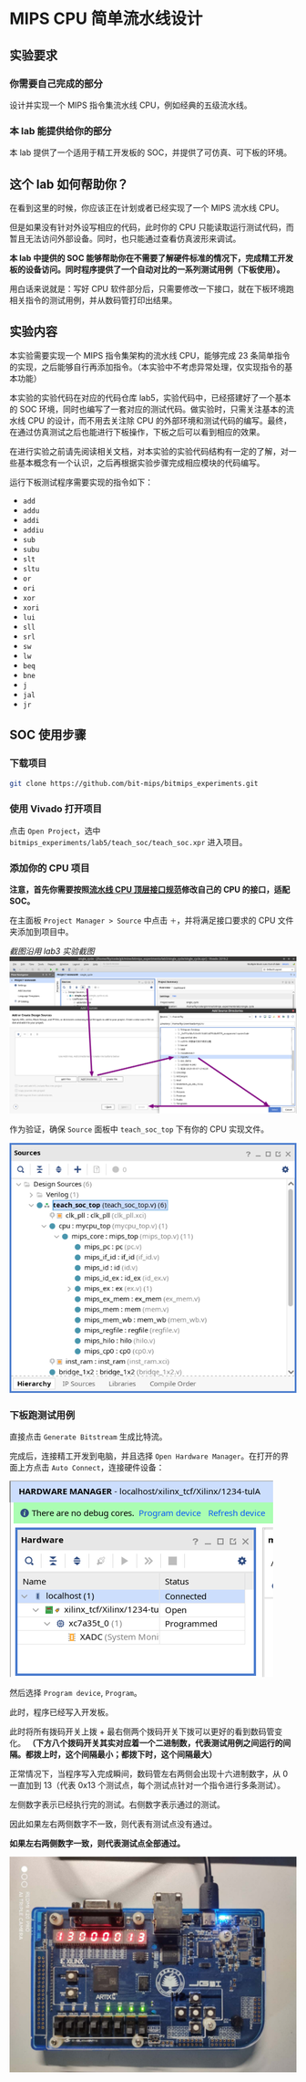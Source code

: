 # MIPS CPU 简单流水线设计

## 实验要求

### 你需要自己完成的部分

设计并实现一个 MIPS 指令集流水线 CPU，例如经典的五级流水线。

### 本 lab 能提供给你的部分

本 lab 提供了一个适用于精工开发板的 SOC，并提供了可仿真、可下板的环境。

## 这个 lab 如何帮助你？

在看到这里的时候，你应该正在计划或者已经实现了一个 MIPS 流水线 CPU。

但是如果没有针对外设写相应的代码，此时你的 CPU 只能读取运行测试代码，而暂且无法访问外部设备。同时，也只能通过查看仿真波形来调试。

**本 lab 中提供的 SOC 能够帮助你在不需要了解硬件标准的情况下，完成精工开发板的设备访问。同时程序提供了一个自动对比的一系列测试用例（下板使用）。**

用白话来说就是：写好 CPU 软件部分后，只需要修改一下接口，就在下板环境跑相关指令的测试用例，并从数码管打印出结果。


## 实验内容

本实验需要实现一个 MIPS 指令集架构的流水线 CPU，能够完成 23 条简单指令的实现，之后能够自行再添加指令。（本实验中不考虑异常处理，仅实现指令的基本功能）

本实验的实验代码在对应的代码仓库 lab5，实验代码中，已经搭建好了一个基本的 SOC 环境，同时也编写了一套对应的测试代码。做实验时，只需关注基本的流水线 CPU 的设计，而不用去关注除 CPU 的外部环境和测试代码的编写。最终，在通过仿真测试之后也能进行下板操作，下板之后可以看到相应的效果。

在进行实验之前请先阅读相关文档，对本实验的实验代码结构有一定的了解，对一些基本概念有一个认识，之后再根据实验步骤完成相应模块的代码编写。

运行下板测试程序需要实现的指令如下：

- `add`
- `addu`
- `addi`
- `addiu`
- `sub`
- `subu`
- `slt`
- `sltu`
- `or`
- `ori`
- `xor`
- `xori`
- `lui`
- `sll`
- `srl`
- `sw`
- `lw`
- `beq`
- `bne`
- `j`
- `jal`
- `jr`

## SOC 使用步骤

### 下载项目

```bash
git clone https://github.com/bit-mips/bitmips_experiments.git
```

### 使用 Vivado 打开项目

点击 `Open Project`，选中 `bitmips_experiments/lab5/teach_soc/teach_soc.xpr` 进入项目。

### 添加你的 CPU 项目

**注意，首先你需要按照[流水线 CPU 顶层接口规范](./soc-interface.md)修改自己的 CPU 的接口，适配 SOC。**

在主面板 `Project Manager > Source` 中点击 `＋`，并将满足接口要求的 CPU 文件夹添加到项目中。

*截图沿用 lab3 实验截图*
![](../img/lab3/2020-09-09-lab3-vivado-add-directory.png)

作为验证，确保 `Source` 面板中 `teach_soc_top` 下有你的 CPU 实现文件。

![](../img/lab5/2020-09-18-verify-vivado-hdl-source.png)
### 下板跑测试用例

直接点击 `Generate Bitstream` 生成比特流。

完成后，连接精工开发到电脑，并且选择 `Open Hardware Manager`。在打开的界面上方点击 `Auto Connect`，连接硬件设备：

![](../img/lab5/2020-09-18-hardware-connected.png)

然后选择 `Program device`, `Program`。

此时，程序已经写入开发板。

此时将所有拨码开关上拨 + 最右侧两个拨码开关下拨可以更好的看到数码管变化。
**（下方八个拨码开关其实对应着一个二进制数，代表测试用例之间运行的间隔。都拨上时，这个间隔最小；都拨下时，这个间隔最大）**

正常情况下，当程序写入完成瞬间，数码管左右两侧会出现十六进制数字，从 0 一直加到 13（代表 0x13 个测试点，每个测试点针对一个指令进行多条测试）。

左侧数字表示已经执行完的测试。右侧数字表示通过的测试。

因此如果左右两侧数字不一致，则代表有测试点没有通过。

**如果左右两侧数字一致，则代表测试点全部通过。**

![](../img/lab5/2020-09-18-hardware-run.png)

